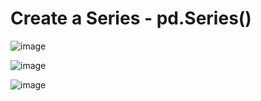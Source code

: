 # Create a Series - pd.Series()

![image](https://user-images.githubusercontent.com/60442877/230950325-102d0c43-8391-4638-9c91-1b6cba97f170.png)

![image](https://user-images.githubusercontent.com/60442877/230950438-376196b9-f194-40e7-bf1f-23ad03396dd3.png)

![image](https://user-images.githubusercontent.com/60442877/230950465-3f617d62-d11d-441e-86c7-a5876055b7e7.png)


